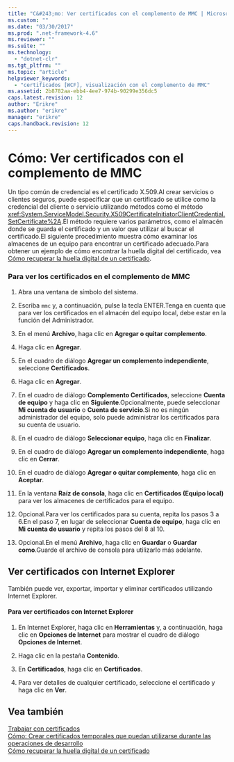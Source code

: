 ```yaml
---
title: "C&#243;mo: Ver certificados con el complemento de MMC | Microsoft Docs"
ms.custom: ""
ms.date: "03/30/2017"
ms.prod: ".net-framework-4.6"
ms.reviewer: ""
ms.suite: ""
ms.technology: 
  - "dotnet-clr"
ms.tgt_pltfrm: ""
ms.topic: "article"
helpviewer_keywords: 
  - "certificados [WCF], visualización con el complemento de MMC"
ms.assetid: 2b8782aa-ebb4-4ee7-974b-90299e356dc5
caps.latest.revision: 12
author: "Erikre"
ms.author: "erikre"
manager: "erikre"
caps.handback.revision: 12
---
```

# C&#243;mo: Ver certificados con el complemento de MMC
Un tipo común de credencial es el certificado X.509.Al crear servicios o clientes seguros, puede especificar que un certificado se utilice como la credencial del cliente o servicio utilizando métodos como el método <xref:System.ServiceModel.Security.X509CertificateInitiatorClientCredential.SetCertificate%2A>.El método requiere varios parámetros, como el almacén donde se guarda el certificado y un valor que utilizar al buscar el certificado.El siguiente procedimiento muestra cómo examinar los almacenes de un equipo para encontrar un certificado adecuado.Para obtener un ejemplo de cómo encontrar la huella digital del certificado, vea [Cómo recuperar la huella digital de un certificado](../../../../docs/framework/wcf/feature-details/how-to-retrieve-the-thumbprint-of-a-certificate.md).  
  
### Para ver los certificados en el complemento de MMC  
  
1.  Abra una ventana de símbolo del sistema.  
  
2.  Escriba `mmc` y, a continuación, pulse la tecla ENTER.Tenga en cuenta que para ver los certificados en el almacén del equipo local, debe estar en la función del Administrador.  
  
3.  En el menú **Archivo**, haga clic en **Agregar o quitar complemento**.  
  
4.  Haga clic en **Agregar**.  
  
5.  En el cuadro de diálogo **Agregar un complemento independiente**, seleccione **Certificados**.  
  
6.  Haga clic en **Agregar**.  
  
7.  En el cuadro de diálogo **Complemento Certificados**, seleccione **Cuenta de equipo** y haga clic en **Siguiente**.Opcionalmente, puede seleccionar **Mi cuenta de usuario** o **Cuenta de servicio**.Si no es ningún administrador del equipo, solo puede administrar los certificados para su cuenta de usuario.  
  
8.  En el cuadro de diálogo **Seleccionar equipo**, haga clic en **Finalizar**.  
  
9. En el cuadro de diálogo **Agregar un complemento independiente**, haga clic en **Cerrar**.  
  
10. En el cuadro de diálogo **Agregar o quitar complemento**, haga clic en **Aceptar**.  
  
11. En la ventana **Raíz de consola**, haga clic en **Certificados \(Equipo local\)** para ver los almacenes de certificados para el equipo.  
  
12. Opcional.Para ver los certificados para su cuenta, repita los pasos 3 a 6.En el paso 7, en lugar de seleccionar **Cuenta de equipo**, haga clic en **Mi cuenta de usuario** y repita los pasos del 8 al 10.  
  
13. Opcional.En el menú **Archivo**, haga clic en **Guardar** o **Guardar como**.Guarde el archivo de consola para utilizarlo más adelante.  
  
## Ver certificados con Internet Explorer  
 También puede ver, exportar, importar y eliminar certificados utilizando Internet Explorer.  
  
#### Para ver certificados con Internet Explorer  
  
1.  En Internet Explorer, haga clic en **Herramientas** y, a continuación, haga clic en **Opciones de Internet** para mostrar el cuadro de diálogo **Opciones de Internet**.  
  
2.  Haga clic en la pestaña **Contenido**.  
  
3.  En **Certificados**, haga clic en **Certificados**.  
  
4.  Para ver detalles de cualquier certificado, seleccione el certificado y haga clic en **Ver**.  
  
## Vea también  
 [Trabajar con certificados](../../../../docs/framework/wcf/feature-details/working-with-certificates.md)   
 [Cómo: Crear certificados temporales que puedan utilizarse durante las operaciones de desarrollo](../../../../docs/framework/wcf/feature-details/how-to-create-temporary-certificates-for-use-during-development.md)   
 [Cómo recuperar la huella digital de un certificado](../../../../docs/framework/wcf/feature-details/how-to-retrieve-the-thumbprint-of-a-certificate.md)